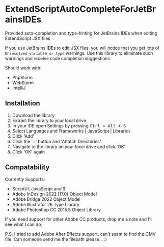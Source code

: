 # ExtendScriptAutoCompleteForJetBrainsIDEs

Provided auto-completion and type-hinting for JetBrains IDEs when editing ExtendScript JSX files

If you use JetBrains IDEs to edit JSX files, you will notice that you get lots of ```Unresolved variable or type```
warnings. Use this library to eliminate such warnings and receive code completion suggestions.

Should work with:  
- PhpStorm
- WebStorm
- IntelliJ


## Installation

1) Download the library
2) Extract the library to your local drive
3) In your IDE open Settings by pressing <kbd> Ctrl + Alt + S</kbd>
4) Select Languages and Frameworks | JavaScript | Libraries
5) Click 'Add'
6) Click the '+' button and 'Attatch Directories'
7) Navigate to the library on your local drive and click 'OK'
9) Click 'OK' again

## Compatability

Currently Supports:
- ScriptUI, JavaScript and $
- Adobe InDesign 2022 (17.0) Object Model
- Adobe Bridge 2022 Object Model
- Adobe Illustrator 26 Type Library
- Adobe Photoshop CC 2015.5 Object Library

If you need support for other Adobe CC products, drop me a note and I'll see what I can do.

P.S. I tried to add Adobe After Effects support, can't seam to find the OMV file. Can someone send me the filepath please... :)

